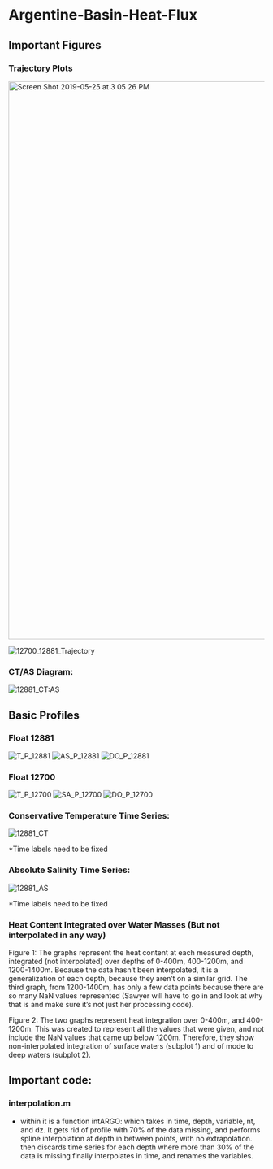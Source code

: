 # Argentine-Basin-Heat-Flux

## Important Figures 

### Trajectory Plots

<img width="1098" alt="Screen Shot 2019-05-25 at 3 05 26 PM" src="https://user-images.githubusercontent.com/40899724/58375032-e927bf80-7efe-11e9-8651-2e0e10127872.png"> 

![12700_12881_Trajectory](https://user-images.githubusercontent.com/40899724/58374979-c648db80-7efd-11e9-826a-f7d5eba15c41.jpg)

### CT/AS Diagram:
![12881_CT:AS](https://user-images.githubusercontent.com/40899724/57988505-407fe880-7a44-11e9-8f6c-587413044116.jpg)

## Basic Profiles

### Float 12881
![T_P_12881](https://user-images.githubusercontent.com/40899724/58385945-32364d00-7fad-11e9-9a5f-d2f017eafdaf.jpg)
![AS_P_12881](https://user-images.githubusercontent.com/40899724/58385940-2cd90280-7fad-11e9-8f2e-a7039172ef11.jpg)
![DO_P_12881](https://user-images.githubusercontent.com/40899724/58385941-2d719900-7fad-11e9-83ec-6559d094071c.jpg)

### Float 12700
![T_P_12700](https://user-images.githubusercontent.com/40899724/58385949-38c4c480-7fad-11e9-8890-380be65c2526.jpg)
![SA_P_12700](https://user-images.githubusercontent.com/40899724/58385948-38c4c480-7fad-11e9-82f5-66f1142a05d7.jpg)
![DO_P_12700](https://user-images.githubusercontent.com/40899724/58385947-38c4c480-7fad-11e9-825c-6fec3cbe4f3d.jpg)


### Conservative Temperature Time Series:
![12881_CT](https://user-images.githubusercontent.com/40899724/57988518-4ece0480-7a44-11e9-90c0-08b048ccedbe.jpg)

*Time labels need to be fixed

### Absolute Salinity Time Series:
![12881_AS](https://user-images.githubusercontent.com/40899724/57988522-57263f80-7a44-11e9-84c7-892e5d92840d.jpg)

*Time labels need to be fixed


### Heat Content Integrated over Water Masses (But not interpolated in any way)
Figure 1: The graphs represent the heat content at each measured depth, integrated (not interpolated) over depths of 0-400m, 400-1200m, and 1200-1400m. Because the data hasn’t been interpolated, it is a generalization of each depth, because they aren’t on a similar grid. The third graph, from 1200-1400m, has only a few data points because there are so many NaN values represented (Sawyer will have to go in and look at why that is and make sure it’s not just her processing code). 


Figure 2: The two graphs represent heat integration over 0-400m, and 400-1200m. This was created to represent all the values that were given, and not include the NaN values that came up below 1200m. Therefore, they show non-interpolated integration of surface waters (subplot 1) and of mode to deep waters (subplot 2). 

## Important code: 
### interpolation.m 
* within it is a function intARGO:
    which takes in time, depth, variable, nt, and dz.  It gets rid of profile with 70% of the data missing, and performs         spline interpolation at depth in between points, with no extrapolation. 
    then discards time series for each depth where more than 30% of the data is missing
    finally interpolates in time, and renames the variables.
